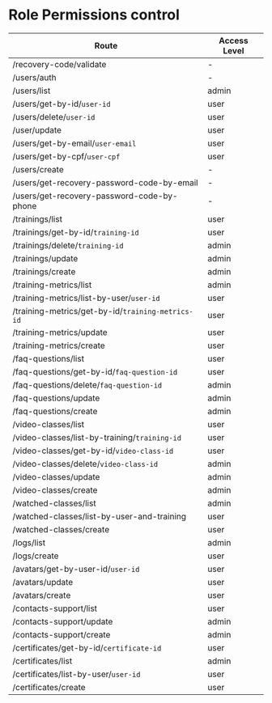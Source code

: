 # Role Permissions control

| Route                                          | Access Level |
|------------------------------------------------|--------------|
| /recovery-code/validate                        | -            |
| /users/auth                                    | -            |
| /users/list                                    | admin        |
| /users/get-by-id/`user-id`                     | user         |
| /users/delete/`user-id`                        | user         |
| /user/update                                   | user         |
| /users/get-by-email/`user-email`               | user         |
| /users/get-by-cpf/`user-cpf`                   | user         |
| /users/create                                  | -            |
| /users/get-recovery-password-code-by-email     | -            |
| /users/get-recovery-password-code-by-phone     | -            |
| /trainings/list                                | user         |
| /trainings/get-by-id/`training-id`             | user         |
| /trainings/delete/`training-id`                | admin        |
| /trainings/update                              | admin        |
| /trainings/create                              | admin        |
| /training-metrics/list                         | admin        |
| /training-metrics/list-by-user/`user-id`       | user         |
| /training-metrics/get-by-id/`training-metrics-id` | user      |
| /training-metrics/update                       | user         |
| /training-metrics/create                       | user         |
| /faq-questions/list                            | user         |
| /faq-questions/get-by-id/`faq-question-id`     | user         |
| /faq-questions/delete/`faq-question-id`        | admin        |
| /faq-questions/update                          | admin        |
| /faq-questions/create                          | admin        |
| /video-classes/list                            | user         |
| /video-classes/list-by-training/`training-id`  | user         |
| /video-classes/get-by-id/`video-class-id`      | user         |
| /video-classes/delete/`video-class-id`         | admin        |
| /video-classes/update                          | admin        |
| /video-classes/create                          | admin        |
| /watched-classes/list                          | admin         |
| /watched-classes/list-by-user-and-training     | user         |
| /watched-classes/create                        | user         |
| /logs/list                                     | admin        |
| /logs/create                                   | user         |
| /avatars/get-by-user-id/`user-id`              | user         |
| /avatars/update                                | user         |
| /avatars/create                                | user         |
| /contacts-support/list                         | user         |
| /contacts-support/update                       | admin        |
| /contacts-support/create                       | admin        |
| /certificates/get-by-id/`certificate-id`       | user         |
| /certificates/list                             | admin        |
| /certificates/list-by-user/`user-id`           | user         |
| /certificates/create                           | user         |
